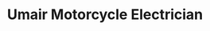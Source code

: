 ---
title: "Umair Motorcycle Electrician"
url: /karachi/umair-motorcycle-electrician/
shop: motorcycle
---